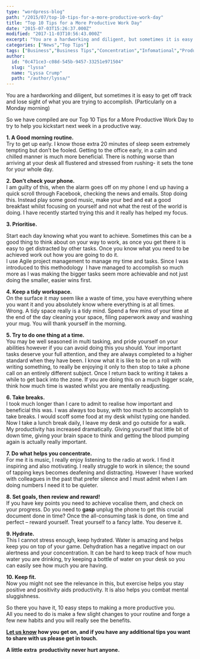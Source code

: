 ```yaml
---
type: "wordpress-blog"
path: "/2015/07/top-10-tips-for-a-more-productive-work-day"
title: "Top 10 Tips for a More Productive Work Day"
date: "2015-07-03T15:26:37.000Z"
modified: "2017-11-03T10:56:43.000Z"
excerpt: "You are a hardworking and diligent, but sometimes it is easy to get off track and lose sight of what you are trying to accomplish. (Particularly on a Monday morning) So we have compiled are our Top 10 Tips for a More Productive Work Day to try to help you kickstart next week in a productive …"
categories: ["News","Top Tips"]
tags: ["Business","Business Tips","Concentration","Infomational","Productivity","Top Tips"]
author:
  id: "0c471ce3-c08d-545b-9457-33251e971504"
  slug: "lyssa"
  name: "Lyssa Crump"
  path: "/author/lyssa/"
---
```

You are a hardworking and diligent, but sometimes it is easy to get off track and lose sight of what you are trying to accomplish. (Particularly on a Monday morning)

So we have compiled are our Top 10 Tips for a More Productive Work Day to try to help you kickstart next week in a productive way.

**1\. A Good morning routine.**  
Try to get up early. I know those extra 20 minutes of sleep seem extremely tempting but don’t be fooled. Getting to the office early, in a calm and chilled manner is much more beneficial. There is nothing worse than arriving at your desk all flustered and stressed from rushing- it sets the tone for your whole day.

**2\. Don’t check your phone.**  
I am guilty of this, when the alarm goes off on my phone I end up having a quick scroll through Facebook, checking the news and emails. Stop doing this. Instead play some good music, make your bed and eat a good breakfast whilst focusing on yourself and not what the rest of the world is doing. I have recently started trying this and it really has helped my focus.

**3\. Prioritise.**

Start each day knowing what you want to achieve. Sometimes this can be a good thing to think about on your way to work, as once you get there it is easy to get distracted by other tasks. Once you know what you need to be achieved work out how you are going to do it.  
I use Agile project management to manage my time and tasks. Since I was introduced to this methodology  I have managed to accomplish so much more as I was making the bigger tasks seem more achievable and not just doing the smaller, easier wins first.

**4\. Keep a tidy workspace.**  
On the surface it may seem like a waste of time, you have everything where you want it and you absolutely know where everything is at all times. Wrong. A tidy space really is a tidy mind. Spend a few mins of your time at the end of the day cleaning your space, filing paperwork away and washing your mug. You will thank yourself in the morning.

**5\. Try to do one thing at a time.**  
You may be well seasoned in multi tasking, and pride yourself on your abilities however if you can avoid doing this you should. Your important tasks deserve your full attention, and they are always completed to a higher standard when they have been. I know what it is like to be on a roll with writing something, to really be enjoying it only to then stop to take a phone call on an entirely different subject. Once I return back to writing it takes a while to get back into the zone. If you are doing this on a much bigger scale, think how much time is wasted whilst you are mentally readjusting.

**6\. Take breaks.**  
I took much longer than I care to admit to realise how important and beneficial this was. I was always too busy, with too much to accomplish to take breaks. I would scoff some food at my desk whilst typing one handed. Now I take a lunch break daily, I leave my desk and go outside for a walk. My productivity has increased dramatically. Giving yourself that little bit of down time, giving your brain space to think and getting the blood pumping again is actually really important.

**7\. Do what helps you concentrate.**  
For me it is music, I really enjoy listening to the radio at work. I find it inspiring and also motivating. I really struggle to work in silence; the sound of tapping keys becomes deafening and distracting. However I have worked with colleagues in the past that prefer silence and I must admit when I am doing numbers I need it to be quieter.

**8\. Set goals, then review and reward!**  
If you have key points you need to achieve vocalise them, and check on your progress. Do you need to **gasp** unplug the phone to get this crucial document done in time? Once the all-consuming task is done, on time and perfect – reward yourself. Treat yourself to a fancy latte. You deserve it.

**9\. Hydrate.**  
This I cannot stress enough, keep hydrated. Water is amazing and helps keep you on top of your game. Dehydration has a negative impact on our alertness and your concentration. It can be hard to keep track of how much water you are drinking, try keeping a bottle of water on your desk so you can easily see how much you are having.

**10\. Keep fit.**  
Now you might not see the relevance in this, but exercise helps you stay positive and positivity aids productivity. It is also helps you combat mental sluggishness.

So there you have it, 10 easy steps to making a more productive you.  
All you need to do is make a few slight changes to your routine and forge a few new habits and you will really see the benefits.

**[Let us know](http://www.headforwards.com/contactus/) how you get on, and if you have any additional tips you want to share with us please get in touch.**

**A little extra  productivity never hurt anyone.**
